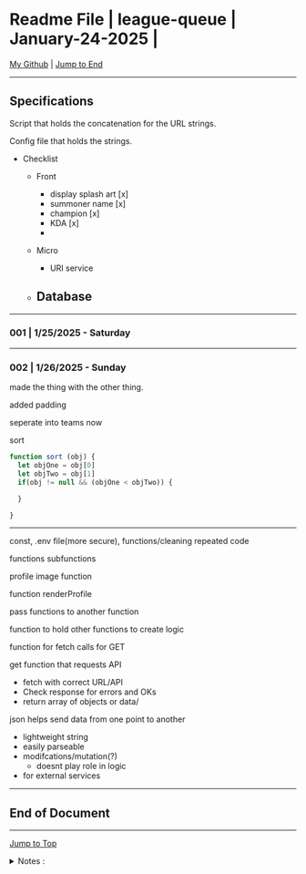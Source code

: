 
<!-- markdownlint-disable MD033 -->
<!-- markdownlint-disable MD041 -->
<div id="top-of-doc"></div>

# Readme File | league-queue | January-24-2025 |

[My Github](https://github.com/popados) | [Jump to End](#end-of-doc)

***

## Specifications

Script that holds the concatenation for the URL strings.

Config file that holds the strings.

- Checklist
  - Front
    - display splash art [x]
    - summoner name [x]
    - champion [x]
    - KDA [x]
    -
  - Micro
    - URI service

  - Database
    -

***

### 001 | 1/25/2025 - Saturday

***

### 002 | 1/26/2025 - Sunday

made the thing with the other thing.

added padding

seperate into teams now

sort

```js
function sort (obj) {
  let objOne = obj[0]
  let objTwo = obj[1]
  if(obj != null && (objOne < objTwo)) {

  }

}
```

***

const, .env file(more secure), functions/cleaning repeated code

functions
subfunctions

profile image function

function renderProfile

pass functions to another function

function to hold other functions to create logic

function for fetch calls for GET

get function that requests API

- fetch with correct URL/API
- Check response for errors and OKs
- return array of objects or data/

json helps send data from one point to another

- lightweight string
- easily parseable
- modifcations/mutation(?)
  - doesnt play role in logic
- for external services

***

## End of Document

***

[Jump to Top](#top-of-doc)

<div id="end-of-doc"></div>

<details>
<summary>
Notes :
</summary>
</details>
  